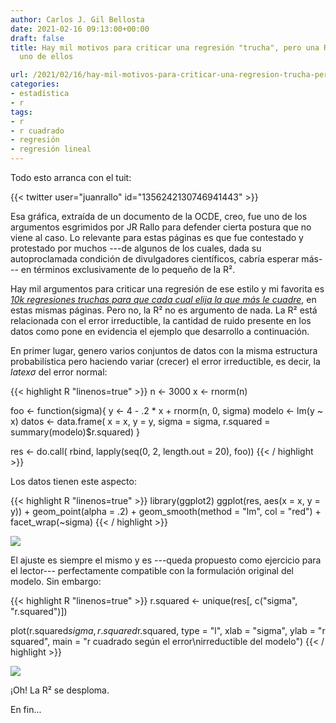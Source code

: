 ```yaml
---
author: Carlos J. Gil Bellosta
date: 2021-02-16 09:13:00+00:00
draft: false
title: Hay mil motivos para criticar una regresión "trucha", pero una R² baja no es
  uno de ellos

url: /2021/02/16/hay-mil-motivos-para-criticar-una-regresion-trucha-pero-una-r2-baja-no-es-uno-de-ellos/
categories:
- estadística
- r
tags:
- r
- r cuadrado
- regresión
- regresión lineal
---
```


Todo esto arranca con el tuit:

{{< twitter user="juanrallo" id="1356242130746941443" >}}

Esa gráfica, extraída de un documento de la OCDE, creo, fue uno de los argumentos esgrimidos por JR Rallo para defender cierta postura que no viene al caso. Lo relevante para estas páginas es que fue contestado y protestado por muchos ---de algunos de los cuales, dada su autoproclamada condición de divulgadores científicos, cabría esperar más--- en términos exclusivamente de lo pequeño de la R².

Hay mil argumentos para criticar una regresión de ese estilo y mi favorita es _[10k regresiones truchas para que cada cual elija la que más le cuadre](https://www.datanalytics.com/2020/04/03/10k-regresiones-truchas-para-que-cada-cual-elija-la-que-mas-le-cuadre/)_, en estas mismas páginas. Pero no, la R² no es argumento de nada. La R² está relacionada con el error irreductible, la cantidad de ruido presente en los datos como pone en evidencia el ejemplo que desarrollo a continuación.

En primer lugar, genero varios conjuntos de datos con la misma estructura probabilística pero haciendo variar (crecer) el error irreductible, es decir, la $latex \sigma$ del error normal:

{{< highlight R "linenos=true" >}}
n <- 3000
x <- rnorm(n)

foo <- function(sigma){
  y <- 4 - .2 * x + rnorm(n, 0, sigma)
  modelo <- lm(y ~ x)
  datos <- data.frame(
    x = x,
    y = y, sigma = sigma,
    r.squared = summary(modelo)$r.squared)
}

res <- do.call(
  rbind,
  lapply(seq(0, 2, length.out = 20), foo))
{{< / highlight >}}

Los datos tienen este aspecto:

{{< highlight R "linenos=true" >}}
library(ggplot2)
ggplot(res, aes(x = x, y = y)) + geom_point(alpha = .2) +
  geom_smooth(method = "lm", col = "red") +
  facet_wrap(~sigma)
{{< / highlight >}}

![](/wp-uploads/2021/02/r_squared_lm.png#center)

El ajuste es siempre el mismo y es ---queda propuesto como ejercicio para el lector--- perfectamente compatible con la formulación original del modelo. Sin embargo:

{{< highlight R "linenos=true" >}}
r.squared <- unique(res[, c("sigma", "r.squared")])

plot(r.squared$sigma,
      r.squared$r.squared,
      type = "l",
      xlab = "sigma",
      ylab = "r squared",
      main = "r cuadrado según el error\nirreductible del modelo")
{{< / highlight >}}

![](/wp-uploads/2021/02/r_squared_sigma.png#center)

¡Oh! La R² se desploma.

En fin...